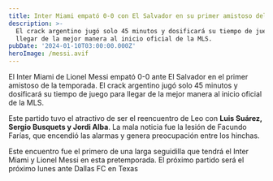 ```yaml
---
title: Inter Miami empató 0-0 con El Salvador en su primer amistoso del año
description: >-
  El crack argentino jugó solo 45 minutos y dosificará su tiempo de juego para
  llegar de la mejor manera al inicio oficial de la MLS.
pubDate: '2024-01-10T03:00:00.000Z'
heroImage: /messi.avif
---
```


El Inter Miami de Lionel Messi empató 0-0 ante El Salvador en el primer amistoso de la temporada. El crack argentino jugó solo 45 minutos y dosificará su tiempo de juego para llegar de la mejor manera al inicio oficial de la MLS.

Este partido tuvo el atractivo de ser el reencuentro de Leo con **Luis Suárez, Sergio Busquets y Jordi Alba**. La mala noticia fue la lesión de Facundo Farías, que encendió las alarmas y genera preocupación entre los hinchas.

Este encuentro fue el primero de una larga seguidilla que tendrá el Inter Miami y Lionel Messi en esta pretemporada. El próximo partido será el próximo lunes ante Dallas FC en Texas
